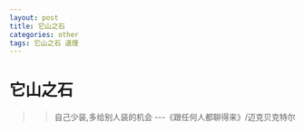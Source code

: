 ```yaml
---
layout: post
title: 它山之石
categories: other
tags: 它山之石 道理
---
```


# 它山之石

>> 自己少装,多给别人装的机会 ---《跟任何人都聊得来》/迈克贝克特尔

